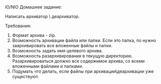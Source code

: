 IO/NIO Домашнее задание:

Написать архиватор \ деархиватор.

Требования:
1. Формат архива - zip.  
2. Возможность архивации файла или папки. Если это папка, по нужно заархивировать все вложенные файлы и папки.
3. Возможность задать имя целевого архива.
4. Возможность разархивирования в текущую директорию.
 Разархивироваться должно все содержимое архива, со всеми вложенными файлами и папками.
5. Подумать что делать, если файлы при архивации\деархивации уже существуют.